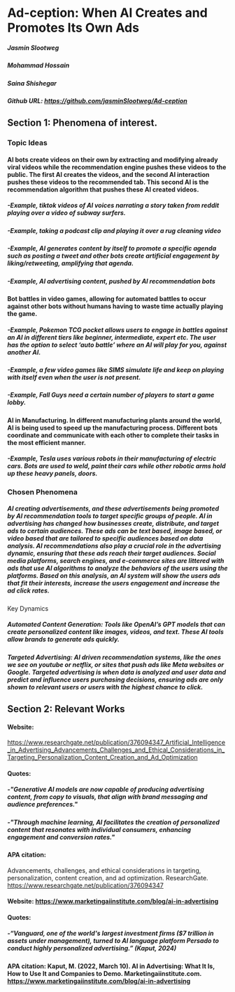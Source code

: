 # Ad-ception: When AI Creates and Promotes Its Own Ads

##### Jasmin Slootweg
##### Mohammad Hossain
##### Saina Shishegar
##### Github URL: https://github.com/jasminSlootweg/Ad-ception

## Section 1: Phenomena of interest.
### Topic Ideas

#### AI bots create videos on their own by extracting and modifying already viral videos while the recommendation engine pushes these videos to the public. The first AI creates the videos, and the second AI interaction pushes these videos to the recommended tab. This second AI is the recommendation algorithm that pushes these AI created videos. 
##### -Example, tiktok videos of AI voices narrating a story taken from reddit playing over a video of subway surfers.
##### -Example, taking a podcast clip and playing it over a rug cleaning video
##### -Example, AI generates content by itself to promote a specific agenda such as posting a tweet and other bots create artificial engagement by liking/retweeting, amplifying that agenda.
##### -Example, AI advertising content, pushed by AI recommendation bots
#### Bot battles in video games, allowing for automated battles to occur against other bots without humans having to waste time actually playing the game.
##### -Example, Pokemon TCG pocket allows users to engage in battles against an AI in different tiers like beginner, intermediate, expert etc. The user has the option to select ‘auto battle’ where an AI will play for you, against another AI.
##### -Example, a few video games like SIMS simulate life and keep on playing with itself even when the user is not present.
##### -Example, Fall Guys need a certain number of players to start a game lobby.
#### AI in Manufacturing. In different manufacturing plants around the world, AI is being used to speed up the manufacturing process. Different bots coordinate and communicate with each other to complete their tasks in the most efficient manner.
##### -Example, Tesla uses various robots in their manufacturing of electric cars. Bots are used to weld, paint their cars while other robotic arms hold up these heavy panels, doors. 

### Chosen Phenomena
##### AI creating advertisements, and these advertisements being promoted by AI recommendation tools to target specific groups of people. AI in advertising has changed how businesses create, distribute, and target ads to certain audiences. These ads can be text based, image based, or video based that are tailored to specific audiences based on data analysis. AI recommendations also play a crucial role in the advertising dynamic, ensuring that these ads reach their target audiences. Social media platforms, search engines, and e-commerce sites are littered with ads that use AI algorithms to analyze the behaviors of the users using the platforms. Based on this analysis, an AI system will show the users ads that fit their interests, increase the users engagement and increase the ad click rates.
Key Dynamics
##### Automated Content Generation: Tools like OpenAI’s GPT models that can create personalized content like images, videos, and text. These AI tools allow brands to generate ads quickly.
##### Targeted Advertising: AI driven recommendation systems, like the ones we see on youtube or netflix, or sites that push ads like Meta websites or Google. Targeted advertising is when data is analyzed and user data and predict and influence users purchasing decisions, ensuring ads are only shown to relevant users or users with the highest chance to click.

## Section 2: Relevant Works
#### Website: 
https://www.researchgate.net/publication/376094347_Artificial_Intelligence_in_Advertising_Advancements_Challenges_and_Ethical_Considerations_in_Targeting_Personalization_Content_Creation_and_Ad_Optimization
#### Quotes:
##### -"Generative AI models are now capable of producing advertising content, from copy to visuals, that align with brand messaging and audience preferences." 
##### -"Through machine learning, AI facilitates the creation of personalized content that resonates with individual consumers, enhancing engagement and conversion rates."
#### APA citation:
 Advancements, challenges, and ethical considerations in targeting, personalization, content creation, and ad optimization. ResearchGate. https://www.researchgate.net/publication/376094347

#### Website: https://www.marketingaiinstitute.com/blog/ai-in-advertising
#### Quotes:
##### -“Vanguard, one of the world's largest investment firms ($7 trillion in assets under management), turned to AI language platform Persado to conduct highly personalized advertising.” (Kaput, 2024)
#### APA citation: Kaput, M. (2022, March 10). AI in Advertising: What It Is, How to Use It and Companies to Demo. Marketingaiinstitute.com. https://www.marketingaiinstitute.com/blog/ai-in-advertising
